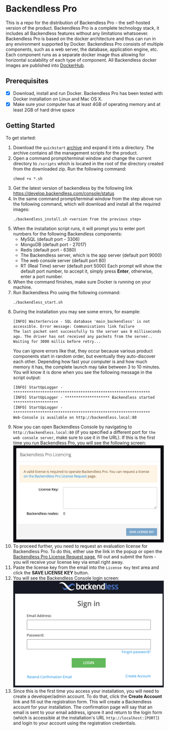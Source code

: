 # Backendless Pro
This is a repo for the distribution of Backendless Pro - the self-hosted version of the product. Backendless Pro is a complete technology stack, it includes all Backendless features without any limitations whatsoever. Backendless Pro is based on the docker architecture and thus can run in any environment supported by Docker. Backendless Pro consists of multiple components, such as a web server, the database, application engine, etc. Each component runs as a separate docker image thus allowing for horizontal scalability of each type of component. All Backendless docker images are published into [DockerHub](https://hub.docker.com/u/backendless/).

## Prerequisites
- [x] Download, install and run Docker. Backendless Pro has been tested with Docker installation on Linux and Mac OS X.
- [x] Make sure your computer has at least 4GB of operating memory and at least 2GB of hard drive space

## Getting Started
To get started:
1. Download the `quickstart` [archive](https://github.com/Backendless/BackendlessPro/archive/master.zip) and expand it into a directory. The archive contains all the management scripts for the product. 
1. Open a command prompt/terminal window and change the current directory to `/scripts` which is located in the root of the directory created from the downloaded zip. Run the following command:
    ```
    chmod +x *.sh
    ```
1. Get the latest version of backendless by the following link https://develop.backendless.com/console/status    
1. In the same command prompt/terminal window from the step above run the following command, which will download and install all the required images:
    ```
    ./backendless_install.sh <version from the previous step>
    ```
1. When the installation script runs, it will prompt you to enter port numbers for the following Backendless components:
    * MySQL (default port - 3306)
    * MongoDB (default port - 27017)
    * Redis (default port - 6380)
    * The Backendless server, which is the app server (default port 9000) 
    * The web console server (default port 80)
    * RT (Real Time) server (default port 5000)
   Each prompt will show the default port number, to accept it, simply press **Enter**, otherwise, enter a port number.
1. When the command finishes, make sure Docker is running on your machine.
1. Run Backendless Pro using the following command:
    ```
    ./backendless_start.sh
    ```
1. During the installation you may see some errors, for example:
    ```
    [INFO] WaiterService - SQL database 'main_backendless' is not accessible. Error message: Communications link failure
    The last packet sent successfully to the server was 0 milliseconds ago. The driver has not received any packets from the server..
    Waiting for 3000 millis before retry...
    ```
    You can ignore errors like that, they occur because various product components start in random order, but eventually they auto-discover each other. Depending how fast your computer is and how much memory it has, the complete launch may take between 3 to 10 minutes. You will know it is done when you see the following message in the script output:
    ````
   [INFO] StartUpLogger - *************************************************************
   [INFO] StartUpLogger - ******************** Backendless started ********************
   [INFO] StartUpLogger - *************************************************************
   Web-Console is available on http://backendless.local:80
    ````
1. Now you can open Backendless Console by navigating to `http://backendless.local:80` (if you specified a different port for `the web console server`, make sure to use it in the URL). If this is the first time you run Backendless Pro, you will see the following screen:</br>
![Backendless Licensing Popup](images/licensing-popup.jpg)
1. To proceed further, you need to request an evaluation license for Backendless Pro. To do this, either use the link in the popup or open the [Backendless Pro License Request page](http://backendless.com/backendless-pro-license-request/), fill out and submit the form - you will receive your license key via email right away.
1. Paste the license key from the email into the `License Key` text area and click the **SAVE LICENSE KEY** button.
1. You will see the Backendless Console login screen:
![Backendless Login](images/BELPro_Login.png)
1. Since this is the first time you access your installation, you will need to create a developer/admin account. To do that, click the **Create Account** link and fill out the registration form. This will create a Backendless account for your installation. The confirmation page will say that an email is sent to your email address, ignore it and return to the login form (which is accessible at the installation's URL `http://localhost:[PORT]`) and login to your account using the registration credentials.     
